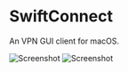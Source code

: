# SwiftConnect

An VPN GUI client for macOS.

![Screenshot](screenshots/login.png) ![Screenshot](screenshots/connected.png)

